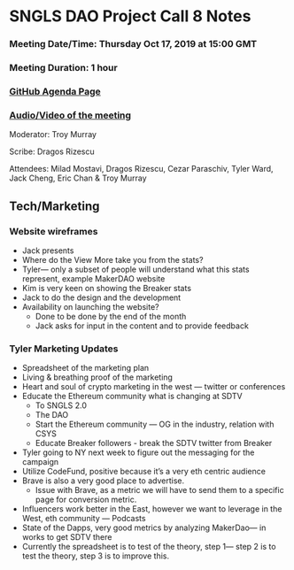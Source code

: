 # SNGLS DAO Project Call 8 Notes

### Meeting Date/Time: Thursday Oct 17, 2019 at 15:00 GMT
### Meeting Duration: 1 hour
### [GitHub Agenda Page](https://github.com/SingularDTV/snglsdao-pm/issues/9)
### [Audio/Video of the meeting]()
Moderator: Troy Murray

Scribe: Dragos Rizescu

Attendees: Milad Mostavi, Dragos Rizescu, Cezar Paraschiv, Tyler Ward, Jack Cheng, Eric Chan & Troy Murray

## Tech/Marketing

### Website wireframes
   - Jack presents
   - Where do the View More take you from the stats?
   - Tyler— only a subset of people will understand what this stats represent, example MakerDAO website
   - Kim is very keen on showing the Breaker stats
   - Jack to do the design and the development
   - Availability on launching the website?
        - Done to be done by the end of the month
        - Jack asks for input in the content and to provide feedback
### Tyler Marketing Updates
   - Spreadsheet of the marketing plan
   - Living & breathing proof of the marketing
   - Heart and soul of crypto marketing in the west — twitter or conferences
   - Educate the Ethereum community what is changing at SDTV
        - To SNGLS 2.0
        - The DAO
        - Start the Ethereum community — OG in the industry, relation with CSYS
        - Educate Breaker followers - break the SDTV twitter from Breaker
   - Tyler going to NY next week to figure out the messaging for the campaign
   - Utilize CodeFund, positive because it’s a very eth centric audience
   - Brave is also a very good place to advertise. 
      - Issue with Brave, as a metric we will have to send them to a specific page for conversion metric.
   - Influencers work better in the East, however we want to leverage in the West, eth community — Podcasts
   - State of the Dapps, very good metrics by analyzing MakerDao— in works to get SDTV there
   - Currently the spreadsheet is to test of the theory, step 1— step 2 is to test the theory, step 3 is to improve this.
